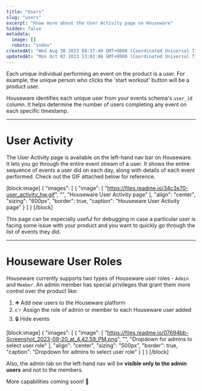 ```yaml
---
title: "Users"
slug: "users"
excerpt: "Know more about the User Activity page on Houseware"
hidden: false
metadata: 
  image: []
  robots: "index"
createdAt: "Wed Aug 30 2023 08:37:40 GMT+0000 (Coordinated Universal Time)"
updatedAt: "Mon Oct 02 2023 13:02:06 GMT+0000 (Coordinated Universal Time)"
---
```

Each unique individual performing an event on the product is a user. For example, the unique person who clicks the 'start workout' button will be a product user.

Houseware identifies each unique user from your events schema's `user_id` column. It helps determine the number of users completing any event on each specific timestamp.

***

# User Activity

The User Activity page is available on the left-hand nav bar on Houseware. It lets you go through the entire event stream of a user. It shows the entire sequence of events a user did on each day, along with details of each event performed. Check out the GIF attached below for reference.

[block:image]
{
  "images": [
    {
      "image": [
        "https://files.readme.io/34c3e70-user_activity_hw.gif",
        "",
        "Houseware User Activity page"
      ],
      "align": "center",
      "sizing": "600px",
      "border": true,
      "caption": "Houseware User Activity page"
    }
  ]
}
[/block]


This page can be especially useful for debugging in case a particular user is facing some issue with your product and you want to quickly go through the list of events they did.

***

# Houseware User Roles

Houseware currently supports two types of Houseware user roles - `Admin` and `Member`. An admin member has special privileges that grant them more control over the product like:

1. :heavy_plus_sign: Add new users to the Houseware platform
2. :point_right: Assign the role of admin or member to each Houseware user added
3. :lock: Hide events

[block:image]
{
  "images": [
    {
      "image": [
        "https://files.readme.io/07694bb-Screenshot_2023-09-20_at_4.42.59_PM.png",
        "",
        "Dropdown for admins to select user role"
      ],
      "align": "center",
      "sizing": "500px",
      "border": true,
      "caption": "Dropdown for admins to select user role"
    }
  ]
}
[/block]


Also, the admin tab on the left-hand nav will be **visible only to the admin users** and not to the members.

More capabilities coming soon! 💪
